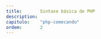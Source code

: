 ```yaml
---
title:       Sintaxe básica de PHP
description:
capitulo:    "php-comecando"
ordem:       2
---
```


